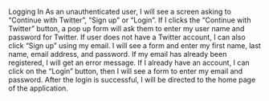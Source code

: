 Logging In
As an unauthenticated user, I will see a screen asking to “Continue with Twitter”, “Sign up” or “Login”. 
If I clicks the “Continue with Twitter” button, a pop up form will ask them to enter my user name and password for Twitter. 
If user does not have a Twitter account, I can also click “Sign up” using my email. I will see a form and enter my first name, last name, email address, and password. If my email has already been registered, I will get an error message.
If I already have an account, I can click on the “Login” button, then I will see a form to enter my email and password.
After the login is successful, I will be directed to the home page of the application.


